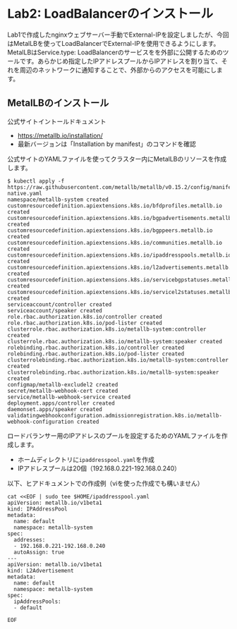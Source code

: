 # Lab2: LoadBalancerのインストール
Lab1で作成したnginxウェブサーバー手動でExternal-IPを設定しましたが、今回はMetalLBを使ってLoadBalancerでExternal-IPを使用できるようにします。
MetalLBはService.type: LoadBalancerのサービスをを外部に公開するためのツールです。あらかじめ指定したIPアドレスプールからIPアドレスを割り当て、それを周辺のネットワークに通知することで、外部からのアクセスを可能にします。﻿

## MetalLBのインストール
公式サイトイントールドキュメント
* https://metallb.io/installation/
* 最新バージョンは「Installation by manifest」のコマンドを確認

公式サイトのYAMLファイルを使ってクラスター内にMetalLBのリソースを作成します。
```
$ kubectl apply -f https://raw.githubusercontent.com/metallb/metallb/v0.15.2/config/manifests/metallb-native.yaml
namespace/metallb-system created
customresourcedefinition.apiextensions.k8s.io/bfdprofiles.metallb.io created
customresourcedefinition.apiextensions.k8s.io/bgpadvertisements.metallb.io created
customresourcedefinition.apiextensions.k8s.io/bgppeers.metallb.io created
customresourcedefinition.apiextensions.k8s.io/communities.metallb.io created
customresourcedefinition.apiextensions.k8s.io/ipaddresspools.metallb.io created
customresourcedefinition.apiextensions.k8s.io/l2advertisements.metallb.io created
customresourcedefinition.apiextensions.k8s.io/servicebgpstatuses.metallb.io created
customresourcedefinition.apiextensions.k8s.io/servicel2statuses.metallb.io created
serviceaccount/controller created
serviceaccount/speaker created
role.rbac.authorization.k8s.io/controller created
role.rbac.authorization.k8s.io/pod-lister created
clusterrole.rbac.authorization.k8s.io/metallb-system:controller created
clusterrole.rbac.authorization.k8s.io/metallb-system:speaker created
rolebinding.rbac.authorization.k8s.io/controller created
rolebinding.rbac.authorization.k8s.io/pod-lister created
clusterrolebinding.rbac.authorization.k8s.io/metallb-system:controller created
clusterrolebinding.rbac.authorization.k8s.io/metallb-system:speaker created
configmap/metallb-excludel2 created
secret/metallb-webhook-cert created
service/metallb-webhook-service created
deployment.apps/controller created
daemonset.apps/speaker created
validatingwebhookconfiguration.admissionregistration.k8s.io/metallb-webhook-configuration created
```

ロードバランサー用のIPアドレスのプールを設定するためのYAMLファイルを作成します。
* ホームディレクトリに`ipaddresspool.yaml`を作成
* IPアドレスプールは20個（192.168.0.221-192.168.0.240）

以下、ヒアドキュメントでの作成例（viを使った作成でも構いません）
```
cat <<EOF | sudo tee $HOME/ipaddresspool.yaml
apiVersion: metallb.io/v1beta1
kind: IPAddressPool
metadata:
  name: default
  namespace: metallb-system
spec:
  addresses:
  - 192.168.0.221-192.168.0.240
  autoAssign: true
---
apiVersion: metallb.io/v1beta1
kind: L2Advertisement
metadata:
  name: default
  namespace: metallb-system
spec:
  ipAddressPools:
  - default

EOF
```




